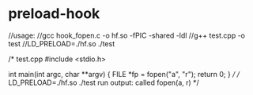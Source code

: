 # preload-hook

//usage:
//gcc hook_fopen.c -o hf.so -fPIC -shared -ldl
//g++ test.cpp -o test
//LD_PRELOAD=./hf.so ./test

/* test.cpp
#include <stdio.h>

int main(int argc, char **argv)
{
	FILE *fp = fopen("a", "r");
	return 0;
}
*/
/* LD_PRELOAD=./hf.so ./test
run output:
called fopen(a, r)
*/
